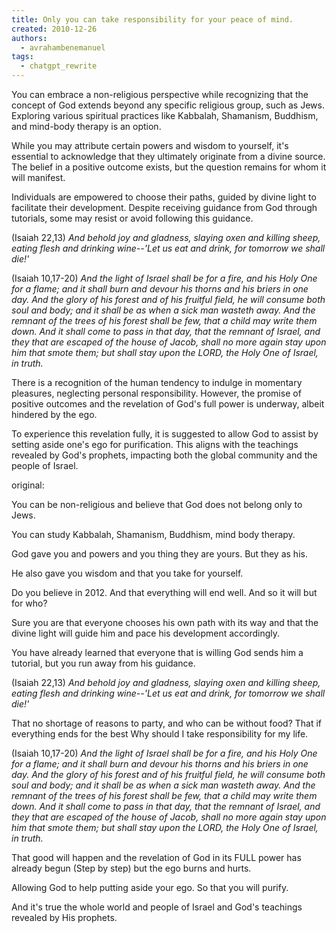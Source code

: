 ```yaml
---
title: Only you can take responsibility for your peace of mind.
created: 2010-12-26
authors:
  - avrahambenemanuel
tags:
  - chatgpt_rewrite
---
```

You can embrace a non-religious perspective while recognizing that the concept of God extends beyond any specific religious group, such as Jews. Exploring various spiritual practices like Kabbalah, Shamanism, Buddhism, and mind-body therapy is an option.

While you may attribute certain powers and wisdom to yourself, it's essential to acknowledge that they ultimately originate from a divine source. The belief in a positive outcome exists, but the question remains for whom it will manifest.

Individuals are empowered to choose their paths, guided by divine light to facilitate their development. Despite receiving guidance from God through tutorials, some may resist or avoid following this guidance.

 (Isaiah 22,13) _And behold joy and gladness, slaying oxen and killing sheep, eating flesh and drinking wine--'Let us eat and drink, for tomorrow we shall die!'_ 
 
 (Isaiah 10,17-20) _And the light of Israel shall be for a fire, and his Holy One for a flame; and it shall burn and devour his thorns and his briers in one day. And the glory of his forest and of his fruitful field, he will consume both soul and body; and it shall be as when a sick man wasteth away. And the remnant of the trees of his forest shall be few, that a child may write them down. And it shall come to pass in that day, that the remnant of Israel, and they that are escaped of the house of Jacob, shall no more again stay upon him that smote them; but shall stay upon the LORD, the Holy One of Israel, in truth._
 
 There is a recognition of the human tendency to indulge in momentary pleasures, neglecting personal responsibility. However, the promise of positive outcomes and the revelation of God's full power is underway, albeit hindered by the ego.

To experience this revelation fully, it is suggested to allow God to assist by setting aside one's ego for purification. This aligns with the teachings revealed by God's prophets, impacting both the global community and the people of Israel.


original:

You can be non-religious and believe that God does not belong only to Jews.

You can study Kabbalah, Shamanism, Buddhism, mind body therapy.

God gave you and powers and you thing they are yours. But they as his.

He also gave you wisdom and that you take for yourself.

Do you believe in 2012. And that everything will end well. And so it will but for who?

Sure you are that everyone chooses his own path with its way and that the divine light will guide him and pace his development accordingly.

You have already learned that everyone that is willing God sends him a tutorial, but you run away from his guidance.

(Isaiah 22,13) _And behold joy and gladness, slaying oxen and killing sheep, eating flesh and drinking wine--'Let us eat and drink, for tomorrow we shall die!'_

That no shortage of reasons to party, and who can be without food? That if everything ends for the best Why should I take responsibility for my life.

(Isaiah 10,17-20) _And the light of Israel shall be for a fire, and his Holy One for a flame; and it shall burn and devour his thorns and his briers in one day. And the glory of his forest and of his fruitful field, he will consume both soul and body; and it shall be as when a sick man wasteth away. And the remnant of the trees of his forest shall be few, that a child may write them down. And it shall come to pass in that day, that the remnant of Israel, and they that are escaped of the house of Jacob, shall no more again stay upon him that smote them; but shall stay upon the LORD, the Holy One of Israel, in truth._

That good will happen and the revelation of God in its FULL power has already begun (Step by step) but the ego burns and hurts.

Allowing God to help putting aside your ego. So that you will purify.

And it's true the whole world and people of Israel and God's teachings revealed by His prophets.
